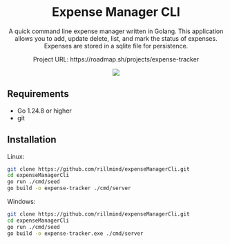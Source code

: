 <h1 align="center"> Expense Manager CLI </h1>

<p align="center">
A quick command line expense manager written in Golang. This application allows you to add, update
delete, list, and mark the status of expenses. Expenses are stored in a sqlite file for persistence.
</p>

<p align="center">Project URL: https://roadmap.sh/projects/expense-tracker</p>

<p align="center">
  <img src="https://raw.githubusercontent.com/catppuccin/catppuccin/main/assets/palette/macchiato.png">
</p>

## Requirements

- Go 1.24.8 or higher
- git

## Installation

Linux:

```sh
git clone https://github.com/rillmind/expenseManagerCli.git
cd expenseManagerCli
go run ./cmd/seed
go build -o expense-tracker ./cmd/server
```

Windows: 

```sh
git clone https://github.com/rillmind/expenseManagerCli.git
cd expenseManagerCli
go run ./cmd/seed
go build -o expense-tracker.exe ./cmd/server
```